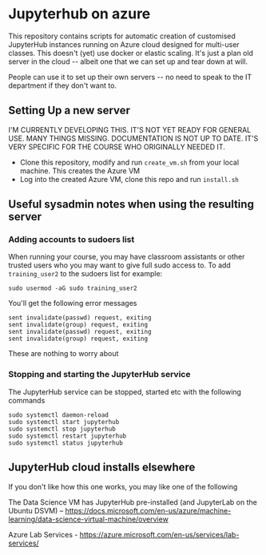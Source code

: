 # Jupyterhub on azure

This repository contains scripts for automatic creation of customised JupyterHub instances running on Azure cloud designed for multi-user classes.  This doesn't (yet) use docker or elastic scaling. It's just a plan old server in the cloud -- albeit one that we can set up and tear down at will. 

People can use it to set up their own servers -- no need to speak to the IT department if they don't want to.

## Setting Up a new server

I'M CURRENTLY DEVELOPING THIS. 
IT'S NOT YET READY FOR GENERAL USE. 
MANY THINGS MISSING.
DOCUMENTATION IS NOT UP TO DATE.
IT'S VERY SPECIFIC FOR THE COURSE WHO ORIGINALLY NEEDED IT.

* Clone this repository, modify and run `create_vm.sh` from your local machine.  This creates the Azure VM
* Log into the created Azure VM, clone this repo and run `install.sh`

## Useful sysadmin notes when using the resulting server

### Adding accounts to sudoers list

When running your course, you may have classroom assistants or other trusted users who you may want to give full sudo access to.
To add `training_user2` to the sudoers list for example:

```
sudo usermod -aG sudo training_user2
```

You'll get the following error messages
```
sent invalidate(passwd) request, exiting
sent invalidate(group) request, exiting
sent invalidate(passwd) request, exiting
sent invalidate(group) request, exiting
```

These are nothing to worry about

### Stopping and starting the JupyterHub service

The JupyterHub service can be stopped, started etc with the following commands

```
sudo systemctl daemon-reload
sudo systemctl start jupyterhub
sudo systemctl stop jupyterhub
sudo systemctl restart jupyterhub
sudo systemctl status jupyterhub
```

## JupyterHub cloud installs elsewhere

If you don't like how this one works, you may like one of the following

The Data Science VM has JupyterHub pre-installed (and JupyterLab on the Ubuntu DSVM) – https://docs.microsoft.com/en-us/azure/machine-learning/data-science-virtual-machine/overview 

Azure Lab Services - https://azure.microsoft.com/en-us/services/lab-services/ 
